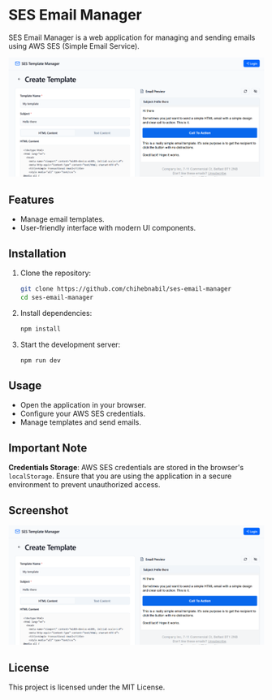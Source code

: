 # SES Email Manager

SES Email Manager is a web application for managing and sending emails using AWS SES (Simple Email Service).

![Features Preview](./screenshot.PNG)


## Features

- Manage email templates.
- User-friendly interface with modern UI components.

## Installation

1. Clone the repository:
   ```bash
   git clone https://github.com/chihebnabil/ses-email-manager
   cd ses-email-manager
   ```

2. Install dependencies:
   ```bash
   npm install
   ```

3. Start the development server:
   ```bash
   npm run dev
   ```

## Usage

- Open the application in your browser.
- Configure your AWS SES credentials.
- Manage templates and send emails.

## Important Note

**Credentials Storage**: AWS SES credentials are stored in the browser's `localStorage`. Ensure that you are using the application in a secure environment to prevent unauthorized access.

## Screenshot

![Application Screenshot](./screenshot.png)

## License

This project is licensed under the MIT License.
